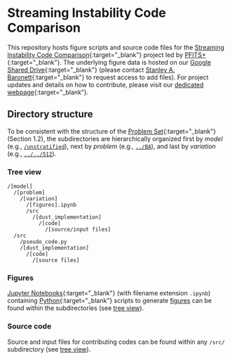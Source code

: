 # Streaming Instability Code Comparison

This repository hosts figure scripts and source code files for the [Streaming Instability Code Comparison](https://pfitsplus.github.io/research/code-comparison/){:target="_blank"} project led by [PFITS+](https://pfitsplus.github.io/){:target="_blank"}.
The underlying figure data is hosted on our [Google Shared Drive](https://drive.google.com/drive/folders/14GiJq2lyPePPaCrZzzELsCou5rLTza0v?usp=sharing){:target="_blank"} (please contact [Stanley A. Baronett](https://pfitsplus.github.io/team/baronett-stanley/){:target="_blank"} to request access to add files).
For project updates and details on how to contribute, please visit our [dedicated webpage](https://pfitsplus.github.io/research/code-comparison/){:target="_blank"}.


## Directory structure

To be consistent with the structure of the [Problem Set](https://pfitsplus.github.io/assets/docs/research/code-comparison/si/sicc_problem_set.pdf){:target="_blank"} (Section 1.2), the subdirectories are hierarchically organized first by *model* (e.g., [`/unstratified`](/tree/main/ipynb/unstratified)), next by *problem* (e.g., [`../BA`](/tree/main/ipynb/unstratified/BA)), and last by *variation* (e.g., [`../../512`](/tree/main/ipynb/unstratified)).


### Tree view

```
/[model]
  /[problem]
    /[variation]
      /[figures].ipynb
      /src
        /[dust_implementation]
          /[code]
            /[source/input files]
  /src
    /pseudo_code.py
    /[dust_implementation]
      /[code]
        /[source files]
```

### Figures

[Jupyter Notebooks](https://jupyter.org/){:target="_blank"} (with filename extension `.ipynb`) containing [Python](https://www.python.org/){:target="_blank"} scripts to generate [figures]() can be found within the subdirectories (see [tree view](#tree-view)).


### Source code

Source and input files for contributing codes can be found within any `/src/` subdirectory (see [tree view](#tree-view)).
